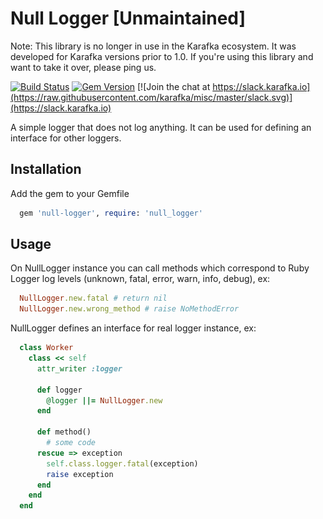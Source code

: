 # Null Logger [Unmaintained]

Note: This library is no longer in use in the Karafka ecosystem. It was developed for Karafka versions prior to 1.0. If you're using this library and want to take it over, please ping us.

[![Build Status](https://github.com/karafka/null-logger/workflows/ci/badge.svg)](https://github.com/karafka/null-logger/actions?query=workflow%3Aci)
[![Gem Version](https://badge.fury.io/rb/null-logger.svg)](http://badge.fury.io/rb/null-logger)
[![Join the chat at https://slack.karafka.io](https://raw.githubusercontent.com/karafka/misc/master/slack.svg)](https://slack.karafka.io)

A simple logger that does not log anything. It can be used for defining an interface for other loggers.

## Installation

Add the gem to your Gemfile
```ruby
  gem 'null-logger', require: 'null_logger'
```

## Usage
On NullLogger instance you can call methods which correspond to Ruby Logger log levels (unknown, fatal, error, warn, info, debug), ex:

```ruby
  NullLogger.new.fatal # return nil
  NullLogger.new.wrong_method # raise NoMethodError
```

NullLogger defines an interface for real logger instance, ex:

```ruby
  class Worker
    class << self
      attr_writer :logger

      def logger
        @logger ||= NullLogger.new
      end

      def method()
        # some code
      rescue => exception
        self.class.logger.fatal(exception)
        raise exception
      end
    end
  end
```
